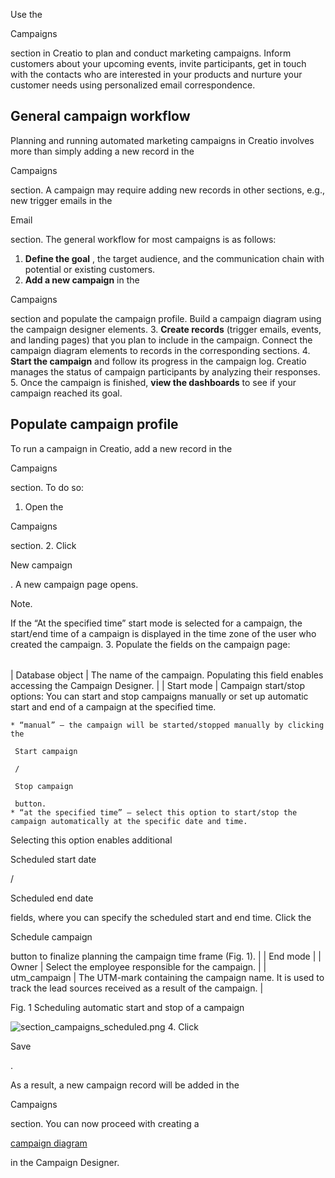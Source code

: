 


 Use the
 
 Campaigns
 
 section in Creatio to plan and conduct marketing campaigns. Inform customers about your upcoming events, invite participants, get in touch with the contacts who are interested in your products and nurture your customer needs using personalized email correspondence.
 



 General campaign workflow
---------------------------



 Planning and running automated marketing campaigns in Creatio involves more than simply adding a new record in the
 
 Campaigns
 
 section. A campaign may require adding new records in other sections, e.g., new trigger emails in the
 
 Email
 
 section. The general workflow for most campaigns is as follows:
 


1. **Define the goal** 
 , the target audience, and the communication chain with potential or existing customers.
2. **Add a new campaign** 
 in the
 
 Campaigns
 
 section and populate the campaign profile. Build a campaign diagram using the campaign designer elements.
3. **Create records** 
 (trigger emails, events, and landing pages) that you plan to include in the campaign. Connect the campaign diagram elements to records in the corresponding sections.
4. **Start the campaign** 
 and follow its progress in the campaign log. Creatio manages the status of campaign participants by analyzing their responses.
5. Once the campaign is finished,
 **view the dashboards** 
 to see if your campaign reached its goal.






 Populate campaign profile
------------------------------



 To run a campaign in Creatio, add a new record in the
 
 Campaigns
 
 section. To do so:
 


1. Open the
 
 Campaigns
 
 section.
2. Click
 
 New campaign
 
 . A new campaign page opens.
 





 Note.
 
 If the “At the specified time” start mode is selected for a campaign, the start/end time of a campaign is displayed in the time zone of the user who created the campaign.
3. Populate the fields on the campaign page:
 





|  |  |
| --- | --- |
| 
 Database object
  | 
 The name of the campaign. Populating this field enables accessing the Campaign Designer.
  |
| 
 Start mode
  | 
 Campaign start/stop options: You can start and stop campaigns manually or set up automatic start and end of a campaign at the specified time.
 
	* “manual” – the campaign will be started/stopped manually by clicking the
	 
	 Start campaign
	 
	 /
	 
	 Stop campaign
	 
	 button.
	* “at the specified time” – select this option to start/stop the campaign automatically at the specific date and time.
 Selecting this option enables additional
 
 Scheduled start date
 
 /
 
 Scheduled end date
 
 fields, where you can specify the scheduled start and end time. Click the
 
 Schedule campaign
 
 button to finalize planning the campaign time frame (Fig. 1).
  |
| 
 End mode
  |
| 
 Owner
  | 
 Select the employee responsible for the campaign.
  |
| 
 utm\_campaign
  | 
 The UTM-mark containing the campaign name. It is used to track the lead sources received as a result of the campaign.
  |







 Fig. 1 Scheduling automatic start and stop of a campaign
 

![section_campaigns_scheduled.png](/docs/sites/en/files/images/Marketing_Tools/add_campaign/section_campaigns_scheduled.png)
4. Click
 
 Save
 
 .



 As a result, a new campaign record will be added in the
 
 Campaigns
 
 section. You can now proceed with creating a
 
[campaign diagram](https://academy.creatio.com/documents?product=marketing&ver=7&id=1487) 

 in the Campaign Designer.
 




